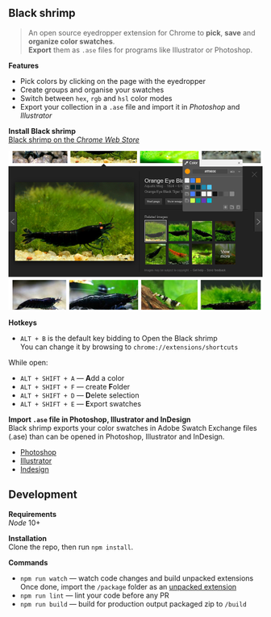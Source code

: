 ## Black shrimp

> An open source eyedropper extension for Chrome to **pick**, **save** and **organize color swatches**.  
  **Export** them as `.ase` files for programs like Illustrator or Photoshop.

**Features**
- Pick colors by clicking on the page with the eyedropper
- Create groups and organise your swatches
- Switch between `hex`, `rgb` and `hsl` color modes
- Export your collection in a `.ase` file and import it in *Photoshop* and *Illustrator*

**Install Black shrimp**  
[Black shrimp on the _Chrome Web Store_](https://chrome.google.com/webstore/detail/oggljfcldhdcoemgnamdaaaofaenefni)

![demo](https://raw.githubusercontent.com/Thomas-lhuillier/Black-shrimp/master/img/demo_screenshot.png)

**Hotkeys**
- `ALT + B` is the default key bidding to Open the Black shrimp  
  You can change it by browsing to `chrome://extensions/shortcuts`

While open:
- `ALT + SHIFT + A` — **A**dd a color
- `ALT + SHIFT + F` — create **F**older
- `ALT + SHIFT + D` — **D**elete selection
- `ALT + SHIFT + E` — **E**xport swatches

**Import `.ase` file in Photoshop, Illustrator and InDesign**  
Black shrimp exports your color swatches in Adobe Swatch Exchange files (.ase) than can be opened in Photoshop, Illustrator and InDesign.
- [Photoshop](https://helpx.adobe.com/photoshop/using/customizing-color-pickers-swatches.html#manage_swatch_libraries#manage_swatch_libraries)
- [Illustrator](https://helpx.adobe.com/illustrator/using/using-creating-swatches.html#import_swatches_from_another_document)
- [Indesign](https://helpx.adobe.com/indesign/using/swatches.html#import_swatches)


## Development

**Requirements**  
_Node_ 10+  

**Installation**  
Clone the repo, then run `npm install`.

**Commands**  
- `npm run watch` — watch code changes and build unpacked extensions  
  Once done, import the `/package` folder as an [unpacked extension](https://developer.chrome.com/extensions/getstarted#manifest)
- `npm run lint` — lint your code before any PR
- `npm run build` — build for production output packaged zip to `/build`
